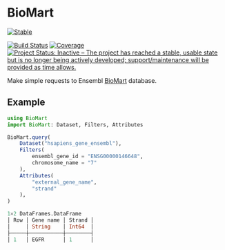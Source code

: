 # BioMart

[![Stable](https://img.shields.io/badge/docs-stable-blue.svg)](https://docs.juliahub.com/BioMart/V5iMB/)

[![Build Status](https://github.com/jonathanBieler/BioMart.jl/actions/workflows/CI.yml/badge.svg?branch=main)](https://github.com/jonathanBieler/BioMart.jl/actions/workflows/CI.yml?query=branch%3Amain)
[![Coverage](https://codecov.io/gh/jonathanBieler/BioMart.jl/branch/main/graph/badge.svg)](https://codecov.io/gh/jonathanBieler/BioMart.jl)
[![Project Status: Inactive – The project has reached a stable, usable state but is no longer being actively developed; support/maintenance will be provided as time allows.](https://www.repostatus.org/badges/latest/inactive.svg)](https://www.repostatus.org/#inactive)

Make simple requests to Ensembl [BioMart](https://www.ensembl.org/info/data/biomart/index.html) database.

## Example

```julia
using BioMart
import BioMart: Dataset, Filters, Attributes

BioMart.query(
    Dataset("hsapiens_gene_ensembl"),
    Filters(
        ensembl_gene_id = "ENSG00000146648", 
        chromosome_name = "7"
    ),
    Attributes(
        "external_gene_name",
        "strand"
    ),
)

1×2 DataFrames.DataFrame
│ Row │ Gene name │ Strand │
│     │ String    │ Int64  │
├─────┼───────────┼────────┤
│ 1   │ EGFR      │ 1      │
```
